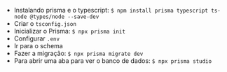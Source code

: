 - Instalando prisma e o typescript: `$ npm install prisma typescript ts-node @types/node --save-dev`
- Criar o `tsconfig.json`
- Inicializar o Prisma:   `$ npx prisma init`
- Configurar `.env`
- Ir para o schema
- Fazer a migração:   `$ npx prisma migrate dev`
- Para abrir uma aba para ver o banco de dados:  `$ npx prisma studio` 

